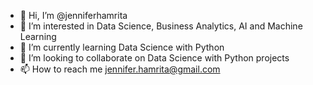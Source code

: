 - 👋 Hi, I’m @jenniferhamrita
- 👀 I’m interested in Data Science, Business Analytics, AI and Machine Learning
- 🌱 I’m currently learning Data Science with Python
- 💞️ I’m looking to collaborate on Data Science with Python projects
- 📫 How to reach me jennifer.hamrita@gmail.com

<!---
jenniferhamrita/jenniferhamrita is a ✨ special ✨ repository because its `README.md` (this file) appears on your GitHub profile.
You can click the Preview link to take a look at your changes.
--->
